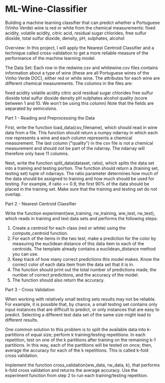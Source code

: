# ML-Wine-Classifier
Building a machine learning classifier that can predict whether a Portuguese (Vinho Verde) wine is red or white from the chemical measurements: fixed acidity, volatile acidity, citric acid, residual sugar chlorides, free sulfur dioxide, total sulfur dioxide, density, pH, sulphates, alcohol

Overview:
In this project, I will apply the Nearest Centroid Classifier and a technique called cross-validation to get a more reliable measure of the performance of the machine learning model.

The Data Set:
Each row in the redwine.csv and whitewine.csv files contains information about a type of wine (these are all Portuguese wines of the Vinho Verde DOC), either red or white wine. The attributes for each wine are different chemical measurements. The columns in the files are:

fixed acidity
volatile acidity
citric acid
residual sugar
chlorides
free sulfur dioxide
total sulfur dioxide
density
pH
sulphates
alcohol
quality (score between 1 and 10. We won't be using this column)
Note that the fields are separated by semicolons. 


Part 1 - Reading and Preprocessing the Data

First, write the function load_data(csv_filename), which should read in wine data from a file. This function should return a numpy ndarray in which each row represents a wine and each column represents a chemical measurement. The last column ("quality") in the csv file is not a chemical measurement and should not be part of the ndarray. The ndarray will therefore only have 11 columns.

Next, write the function split_data(dataset, ratio), which splits the data set into a training and testing portion. The function should return a (training set, testing set) tuple of ndarrays. The ratio parameter determines how much of the data should be assigned to training and how much should be used for testing. For example, if ratio == 0.9, the first 90% of the data should be placed in the training set. Make sure that the training and testing set do not overlap.


Part 2 - Nearest Centroid Classifier

Write the function experiment(ww_training, rw_training, ww_test, rw_test), which reads in training and test data sets and performs the following steps:

1) Create a centroid for each class (red or white) using the compute_centroid function.
2) For each of the items in the two test, make a prediction for the color by measuring the euclidean distance of this data item to each of the centroids. The template already contains a euclidean_distance method you can use.
3) Keep track of how many correct predictions this model makes. Know the correct color of each data item from the data set that it is in. 
4) The function should print out the total number of predictions made, the number of correct predictions, and the accuracy of the model. 
5) The function should also return the accuracy. 


Part 3 - Cross Validation

When working with relatively small testing sets results may not be reliable. For example, it is possible that, by chance, a small testing set contains only input instances that are difficult to predict, or only instances that are easy to predict. Selecting a different test data set of the same size might lead to different results.

One common solution to this problem is to split the available data into k-partitions of equal size; perform k training/testing repetitions. In each repetition, test on one of the k partitions after training on the remaining k-1 partitions. In this way, each of the partitions will be tested on once; then, average the accuracy for each of the k repetitions. This is called k-fold cross validation. 

Implement the function cross_validation(ww_data, rw_data, k), that performs k-fold cross validation and returns the average accuracy. Use the experiment function from step 2 to run each training/testing repetition. 
